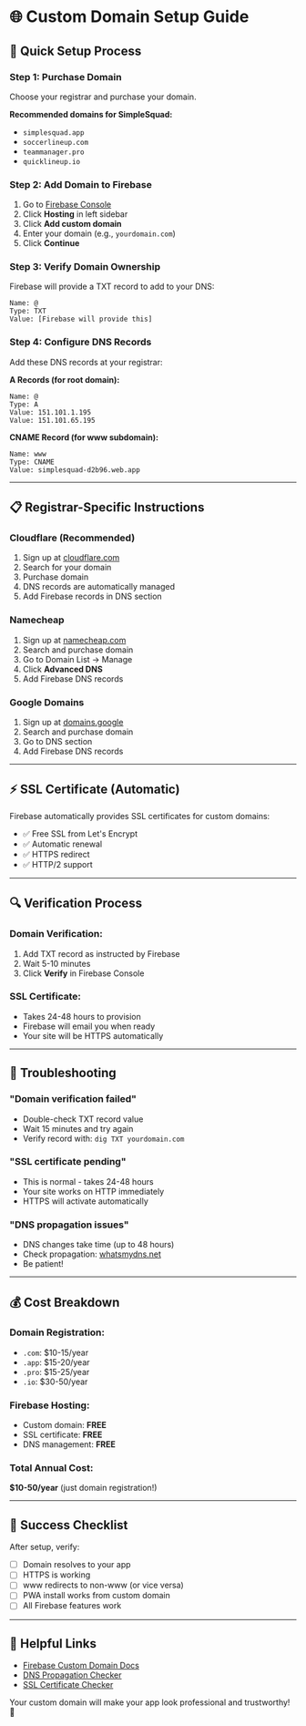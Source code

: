 # 🌐 Custom Domain Setup Guide

## 🎯 Quick Setup Process

### **Step 1: Purchase Domain**
Choose your registrar and purchase your domain.

**Recommended domains for SimpleSquad:**
- `simplesquad.app`
- `soccerlineup.com`
- `teammanager.pro`
- `quicklineup.io`

### **Step 2: Add Domain to Firebase**
1. Go to [Firebase Console](https://console.firebase.google.com/project/simplesquad-d2b96)
2. Click **Hosting** in left sidebar
3. Click **Add custom domain**
4. Enter your domain (e.g., `yourdomain.com`)
5. Click **Continue**

### **Step 3: Verify Domain Ownership**
Firebase will provide a TXT record to add to your DNS:
```
Name: @
Type: TXT
Value: [Firebase will provide this]
```

### **Step 4: Configure DNS Records**
Add these DNS records at your registrar:

**A Records (for root domain):**
```
Name: @
Type: A
Value: 151.101.1.195
Value: 151.101.65.195
```

**CNAME Record (for www subdomain):**
```
Name: www
Type: CNAME
Value: simplesquad-d2b96.web.app
```

---

## 📋 Registrar-Specific Instructions

### **Cloudflare (Recommended)**
1. Sign up at [cloudflare.com](https://cloudflare.com)
2. Search for your domain
3. Purchase domain
4. DNS records are automatically managed
5. Add Firebase records in DNS section

### **Namecheap**
1. Sign up at [namecheap.com](https://namecheap.com)
2. Search and purchase domain
3. Go to Domain List → Manage
4. Click **Advanced DNS**
5. Add Firebase DNS records

### **Google Domains**
1. Sign up at [domains.google](https://domains.google.com)
2. Search and purchase domain
3. Go to DNS section
4. Add Firebase DNS records

---

## ⚡ SSL Certificate (Automatic)

Firebase automatically provides SSL certificates for custom domains:
- ✅ Free SSL from Let's Encrypt
- ✅ Automatic renewal
- ✅ HTTPS redirect
- ✅ HTTP/2 support

---

## 🔍 Verification Process

### **Domain Verification:**
1. Add TXT record as instructed by Firebase
2. Wait 5-10 minutes
3. Click **Verify** in Firebase Console

### **SSL Certificate:**
- Takes 24-48 hours to provision
- Firebase will email you when ready
- Your site will be HTTPS automatically

---

## 🚨 Troubleshooting

### **"Domain verification failed"**
- Double-check TXT record value
- Wait 15 minutes and try again
- Verify record with: `dig TXT yourdomain.com`

### **"SSL certificate pending"**
- This is normal - takes 24-48 hours
- Your site works on HTTP immediately
- HTTPS will activate automatically

### **"DNS propagation issues"**
- DNS changes take time (up to 48 hours)
- Check propagation: [whatsmydns.net](https://whatsmydns.net)
- Be patient!

---

## 💰 Cost Breakdown

### **Domain Registration:**
- `.com`: $10-15/year
- `.app`: $15-20/year
- `.pro`: $15-25/year
- `.io`: $30-50/year

### **Firebase Hosting:**
- Custom domain: **FREE**
- SSL certificate: **FREE**
- DNS management: **FREE**

### **Total Annual Cost:**
**$10-50/year** (just domain registration!)

---

## 🎊 Success Checklist

After setup, verify:
- [ ] Domain resolves to your app
- [ ] HTTPS is working
- [ ] www redirects to non-www (or vice versa)
- [ ] PWA install works from custom domain
- [ ] All Firebase features work

---

## 🔗 Helpful Links

- [Firebase Custom Domain Docs](https://firebase.google.com/docs/hosting/custom-domain)
- [DNS Propagation Checker](https://whatsmydns.net)
- [SSL Certificate Checker](https://www.ssllabs.com/ssltest/)

Your custom domain will make your app look professional and trustworthy! 🌟